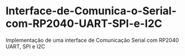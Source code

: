 # Interface-de-Comunica-o-Serial-com-RP2040-UART-SPI-e-I2C
Implementação de uma interface de Comunicação Serial com RP2040 UART, SPI e I2C
